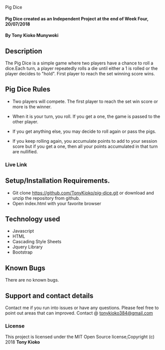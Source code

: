 Pig Dice
#### Pig Dice created as an Independent Project at the end of Week Four, 20/07/2018
#### By **Tony Kioko Munywoki**
## Description
The Pig Dice is a simple game where two players have a chance to roll a dice.Each turn, a player repeatedly rolls a die until either a 1 is rolled or the player decides to "hold". First player to reach the set winning score wins.

## Pig Dice Rules ##
+ Two  players will compete. The first player to reach the set win score or more is  the winner.

+ When it is your turn, you roll. If you get a one, the game is passed to the other player.
+ If you get anything else, you may decide to roll again or pass the pigs.

+ If you keep rolling again, you accumulate points to add to your session score but if you get a one, then all your points accumulated in that turn are nullified.

### Live Link ###

## Setup/Installation Requirements.
* Git clone https://github.com/TonyKioko/pig-dice.git or download and unzip the repository from github.
* Open index.html with your favorite browser


## Technology used ##

* Javascript
* HTML
* Cascading Style Sheets
* Jquery Library
* Bootstrap

## Known Bugs ##
There are no known bugs.
## Support and contact details
Contact me if you run into issues or have any questions. Please feel free to point out areas that can improved. Contact @ tonykioko384@gmail.com
### License
This project is licensed under the MIT Open Source license,Copyright (c) 2018 **Tony Kioko**
